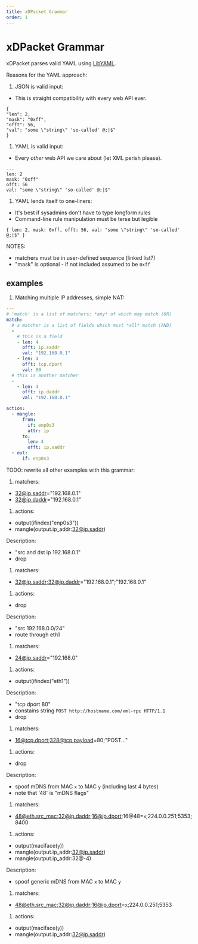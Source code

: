 ```yaml
---
title: xDPacket Grammar
order: 1
---
```


# xDPacket Grammar

xDPacket parses valid YAML using [LibYAML](https://github.com/yaml/libyaml).

Reasons for the YAML approach:

1. JSON is valid input:
- This is straight compatibility with every web API ever.

```
{
"len": 2,
"mask": "0xff",
"offt": 56,
"val": "some \"string\" 'so-called' @;|$"
}
```

1. YAML is valid input:
- Every *other* web API we care about (let XML perish please).

```
---
len: 2
mask: "0xff"
offt: 56
val: "some \"string\" 'so-called' @;|$"
```

1. YAML lends itself to one-liners:
- It's best if sysadmins don't have to type longform rules
- Command-line rule manipulation must be terse but legible

```
{ len: 2, mask: 0xff, offt: 56, val: "some \"string\" 'so-called' @;|$" }
```

NOTES:

- matchers must be in user-defined sequence (linked list?)
- "mask" is optional - if not included assumed to be `0xff`

## examples

1. Matching multiple IP addresses, simple NAT:

```yaml
---
# 'match' is a list of matchers; *any* of which may match (OR)
match:
  # a matcher is a list of fields which must *all* match (AND)
  -
    # this is a field
    - len: 4
      offt: ip.saddr
      val: "192.168.0.1"
    - len: 4
      offt: tcp.dport
      val: 80
  # this is another matcher
  -
    - len: 4
      offt: ip.daddr
      val: "192.168.0.1"

action:
  - mangle:
      from:
        if: enp0s3
        attr: ip
      to:
        len: 4
        offt: ip.saddr
  - out:
      if: enp0s3
```

TODO: rewrite all other examples with this grammar:

1. matchers:
  - 32@ip.saddr="192.168.0.1"
  - 32@ip.daddr="192.168.0.1"
1. actions:
  - output(ifindex("enp0s3"))
  - mangle(output.ip_addr:32@ip.saddr)

Description:

- "src and dst ip 192.168.0.1"
- drop

1. matchers:
  - 32@ip.saddr;32@ip.daddr="192.168.0.1";"192.168.0.1"
1. actions:
  - drop

Description:

- "src 192.168.0.0/24"
- route through eth1

1. matchers:
  - 24@ip.saddr="192.168.0"
1. actions:
  - output(ifindex("eth1"))

Description:

- "tcp dport 80"
- constains string `POST http://hostname.com/xml-rpc HTTP/1.1`
- drop

1. matchers:
  - 16@tcp.dport;328@tcp.payload=80;"POST..."
1. actions:
  - drop

Description:

- spoof mDNS from MAC `x` to MAC `y` (including last 4 bytes)
- note that '48' is "mDNS flags"

1. matchers:
  - 48@eth.src_mac;32@ip.daddr;16@ip.dport;16@48=`x`;224.0.0.251;5353;8400
1. actions:
  - output(maciface(`y`))
  - mangle(output.ip_addr:32@ip.saddr)
  - mangle(output.ip_addr:32@-4)

Description:

- spoof generic mDNS from MAC `x` to MAC `y`

1. matchers:
  - 48@eth.src_mac;32@ip.daddr;16@ip.dport=`x`;224.0.0.251;5353
1. actions:
  - output(maciface(`y`))
  - mangle(output.ip_addr:32@ip.saddr)

